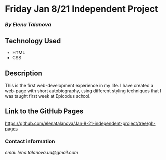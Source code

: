 # Friday Jan 8/21 Independent Project

### _By Elena Talanova_

## Technology Used

- HTML
- CSS

## Description

This is the first web-development experience in my life. I have created a web-page with short autobiography, using different styling techniques that I was taught first week at Epicodus school.

## Link to the GitHub Pages

https://github.com/elenatalanova/Jan-8-21-independent-project/tree/gh-pages

### Contact information

_emai: lena.talanova.ua@gmail.com_
